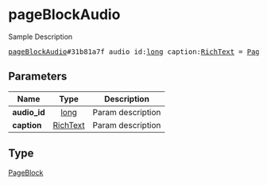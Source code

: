 # pageBlockAudio

Sample Description

<pre>
<a href="../constructor/pageBlockAudio.md">pageBlockAudio</a>#31b81a7f audio_id:<a href="../type/long.md">long</a> caption:<a href="../type/RichText.md">RichText</a> = <a href="../type/PageBlock.md">PageBlock</a>;
</pre>
## Parameters

| Name | Type | Description |
|------|:----:|-------------|
| **audio_id** | <a href="../type/long.md">long</a> | Param description |
| **caption** | <a href="../type/RichText.md">RichText</a> | Param description |

## Type

<a href="../type/PageBlock.md">PageBlock</a>
